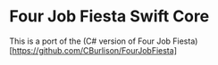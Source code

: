 #  Four Job Fiesta Swift Core

This is a port of the (C# version of Four Job Fiesta)[https://github.com/CBurlison/FourJobFiesta]
